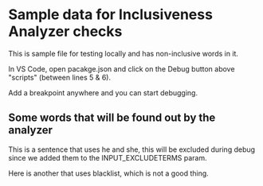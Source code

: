 # Sample data for Inclusiveness Analyzer checks

This is sample file for testing locally and has non-inclusive words in it.

In VS Code, open pacakge.json and click on the Debug button above "scripts" (between lines 5 & 6).

Add a breakpoint anywhere and you can start debugging.

## Some words that will be found out by the analyzer

This is a sentence that uses he and she, this will be excluded during debug since we added them to the INPUT_EXCLUDETERMS param.

Here is another that uses blacklist, which is not a good thing.
